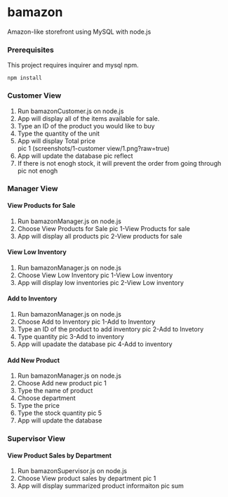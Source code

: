# bamazon

Amazon-like storefront using MySQL with node.js

### Prerequisites

This project requires inquirer and mysql npm.

```
npm install
```

### Customer View

1. Run bamazonCustomer.js on node.js
2. App will display all of the items available for sale.
3. Type an ID of the product you would like to buy
4. Type the quantity of the unit
5. App will display Total price  
pic 1
(screenshots/1-customer view/1.png?raw=true)
6. App will update the database
pic reflect
7. If there is not enogh stock, it will prevent the order from going through
pic not enogh

### Manager View

#### View Products for Sale

1. Run bamazonManager.js on node.js
2. Choose View Products for Sale
pic 1-View Products for sale
3. App will display all products
pic 2-View products for sale

#### View Low Inventory

1. Run bamazonManager.js on node.js
2. Choose View Low Inventory
pic 1-View Low inventory
3. App will display low inventories
pic 2-View Low inventory

#### Add to Inventory

1. Run bamazonManager.js on node.js
2. Choose Add to Inventory
pic 1-Add to Inventory
3. Type an ID of the product to add inventory
pic 2-Add to Invetory
4. Type quantity
pic 3-Add to inventory
5. App will upadate the database
pic 4-Add to inventory

#### Add New Product

1. Run bamazonManager.js on node.js
2. Choose Add new product
pic 1
3. Type the name of product
4. Choose department
5. Type the price
6. Type the stock quantity
pic 5
7. App will update the database

### Supervisor View

#### View Product Sales by Department

1. Run bamazonSupervisor.js on node.js
2. Choose View product sales by department
pic 1
3. App will display summarized product informaiton
pic sum
